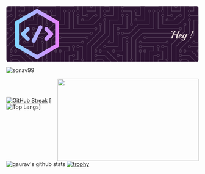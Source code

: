 
<img align="center" width="1080" src="https://github.com/sonav99/sonav99/blob/main/github-header-image%20(3).png?raw=true">
<p align="left"> <img src="https://komarev.com/ghpvc/?username=sonav99&label=Profile%20views&color=0e75b6&style=flat" alt="sonav99" /> </p>


<img align="right" width="370" height="215" src="https://img.freepik.com/free-vector/laptop-with-program-code-isometric-icon-software-development-programming-applications-dark-neon_39422-971.jpg?w=826&t=st=1690547706~exp=1690548306~hmac=2a6ffcf8f5b5b748fdb7225043f9729467499b8e298e071561cddb81bdd64a09">
<p align="left">
</p>



</p>

<br></br>





[![GitHub Streak](http://github-readme-streak-stats.herokuapp.com?user=sonav99&theme=dark&background=000000)](https://git.io/streak-stats)
[![Top Langs](https://github-readme-stats-sigma-five.vercel.app/api/top-langs/?username=sonav99&layout=compact&theme=vision-friendly-dark)]
 ![gaurav's github stats](https://github-readme-stats-sigma-five.vercel.app/api?username=sonav99&count_private=true&show_icons=true&theme=radical)
[![trophy](https://github-profile-trophy.vercel.app/?username=sonav99&theme=algolia)](https://github.com/ryo-ma/github-profile-trophy)



<!-- GitHub Profile Widget Start -->

<!-- GitHub Profile Widget End -->
